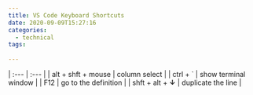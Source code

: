 ```yaml
---
title: VS Code Keyboard Shortcuts
date: 2020-09-09T15:27:16
categories:
  - technical
tags:
  
---
```


| :--- | :--- |
| alt + shft + mouse | column select |
| ctrl + \` | show terminal window |
| F12 | go to the definition |
| shft + alt +  **↓** | duplicate the line |



